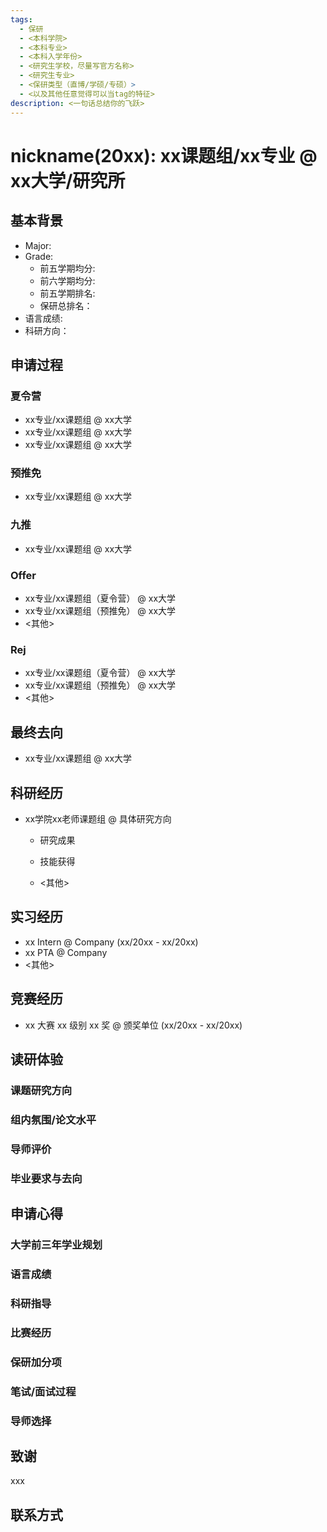 ```yaml
---
tags:
  - 保研
  - <本科学院>
  - <本科专业>
  - <本科入学年份>
  - <研究生学校，尽量写官方名称>
  - <研究生专业>
  - <保研类型（直博/学硕/专硕）>
  - <以及其他任意觉得可以当tag的特征>
description: <一句话总结你的飞跃>
---
```



# nickname(20xx): xx课题组/xx专业 @ xx大学/研究所


## 基本背景

- Major: 
- Grade:
  - 前五学期均分: 
  - 前六学期均分:  
  - 前五学期排名:
  - 保研总排名： 
- 语言成绩: 
- 科研方向：


## 申请过程

### 夏令营

- xx专业/xx课题组 @ xx大学
- xx专业/xx课题组 @ xx大学
- xx专业/xx课题组 @ xx大学

### 预推免

- xx专业/xx课题组 @ xx大学

### 九推

- xx专业/xx课题组 @ xx大学


### Offer

- xx专业/xx课题组（夏令营） @ xx大学
- xx专业/xx课题组（预推免） @ xx大学
- <其他>

### Rej

- xx专业/xx课题组（夏令营） @ xx大学
- xx专业/xx课题组（预推免） @ xx大学
- <其他>

## 最终去向

- xx专业/xx课题组 @ xx大学

## 科研经历

- xx学院xx老师课题组 @ 具体研究方向
  
  - 研究成果
  
  - 技能获得
  
  - <其他>

## 实习经历

- xx Intern @ Company (xx/20xx - xx/20xx)
- xx PTA @ Company
- <其他>

## 竞赛经历

- xx 大赛 xx 级别 xx 奖 @ 颁奖单位 (xx/20xx - xx/20xx)



## 读研体验

### 课题研究方向

### 组内氛围/论文水平

### 导师评价

### 毕业要求与去向

## 申请心得

### 大学前三年学业规划

### 语言成绩

### 科研指导

### 比赛经历

### 保研加分项

### 笔试/面试过程

### 导师选择

## 致谢

xxx

## 联系方式 
